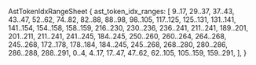 AstTokenIdxRangeSheet {
    ast_token_idx_ranges: [
        9..17,
        29..37,
        37..43,
        43..47,
        52..62,
        74..82,
        82..88,
        88..98,
        98..105,
        117..125,
        125..131,
        131..141,
        141..154,
        154..158,
        158..159,
        216..230,
        230..236,
        236..241,
        211..241,
        189..201,
        201..211,
        211..241,
        241..245,
        184..245,
        250..260,
        260..264,
        264..268,
        245..268,
        172..178,
        178..184,
        184..245,
        245..268,
        268..280,
        280..286,
        286..288,
        288..291,
        0..4,
        4..17,
        17..47,
        47..62,
        62..105,
        105..159,
        159..291,
    ],
}